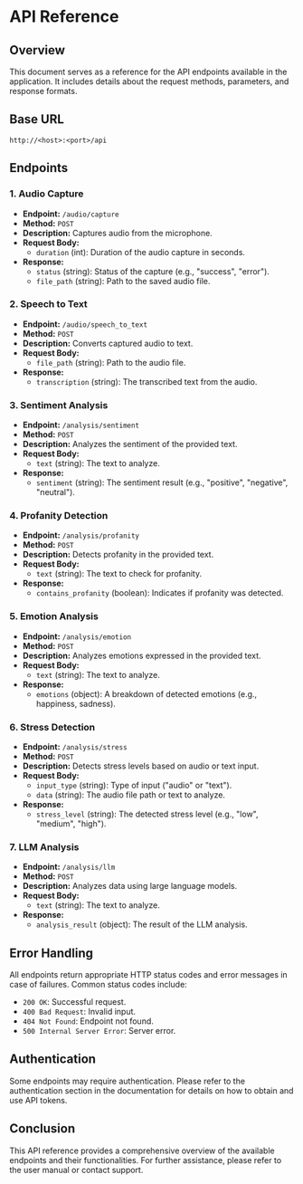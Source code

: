 # API Reference

## Overview
This document serves as a reference for the API endpoints available in the application. It includes details about the request methods, parameters, and response formats.

## Base URL
```
http://<host>:<port>/api
```

## Endpoints

### 1. Audio Capture
- **Endpoint:** `/audio/capture`
- **Method:** `POST`
- **Description:** Captures audio from the microphone.
- **Request Body:**
  - `duration` (int): Duration of the audio capture in seconds.
- **Response:**
  - `status` (string): Status of the capture (e.g., "success", "error").
  - `file_path` (string): Path to the saved audio file.

### 2. Speech to Text
- **Endpoint:** `/audio/speech_to_text`
- **Method:** `POST`
- **Description:** Converts captured audio to text.
- **Request Body:**
  - `file_path` (string): Path to the audio file.
- **Response:**
  - `transcription` (string): The transcribed text from the audio.

### 3. Sentiment Analysis
- **Endpoint:** `/analysis/sentiment`
- **Method:** `POST`
- **Description:** Analyzes the sentiment of the provided text.
- **Request Body:**
  - `text` (string): The text to analyze.
- **Response:**
  - `sentiment` (string): The sentiment result (e.g., "positive", "negative", "neutral").

### 4. Profanity Detection
- **Endpoint:** `/analysis/profanity`
- **Method:** `POST`
- **Description:** Detects profanity in the provided text.
- **Request Body:**
  - `text` (string): The text to check for profanity.
- **Response:**
  - `contains_profanity` (boolean): Indicates if profanity was detected.

### 5. Emotion Analysis
- **Endpoint:** `/analysis/emotion`
- **Method:** `POST`
- **Description:** Analyzes emotions expressed in the provided text.
- **Request Body:**
  - `text` (string): The text to analyze.
- **Response:**
  - `emotions` (object): A breakdown of detected emotions (e.g., happiness, sadness).

### 6. Stress Detection
- **Endpoint:** `/analysis/stress`
- **Method:** `POST`
- **Description:** Detects stress levels based on audio or text input.
- **Request Body:**
  - `input_type` (string): Type of input ("audio" or "text").
  - `data` (string): The audio file path or text to analyze.
- **Response:**
  - `stress_level` (string): The detected stress level (e.g., "low", "medium", "high").

### 7. LLM Analysis
- **Endpoint:** `/analysis/llm`
- **Method:** `POST`
- **Description:** Analyzes data using large language models.
- **Request Body:**
  - `text` (string): The text to analyze.
- **Response:**
  - `analysis_result` (object): The result of the LLM analysis.

## Error Handling
All endpoints return appropriate HTTP status codes and error messages in case of failures. Common status codes include:
- `200 OK`: Successful request.
- `400 Bad Request`: Invalid input.
- `404 Not Found`: Endpoint not found.
- `500 Internal Server Error`: Server error.

## Authentication
Some endpoints may require authentication. Please refer to the authentication section in the documentation for details on how to obtain and use API tokens.

## Conclusion
This API reference provides a comprehensive overview of the available endpoints and their functionalities. For further assistance, please refer to the user manual or contact support.